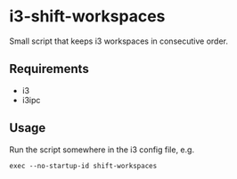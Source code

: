 # i3-shift-workspaces
Small script that keeps i3 workspaces in consecutive order.

## Requirements
- i3
- i3ipc

## Usage
Run the script somewhere in the i3 config file, e.g.
```
exec --no-startup-id shift-workspaces
```
